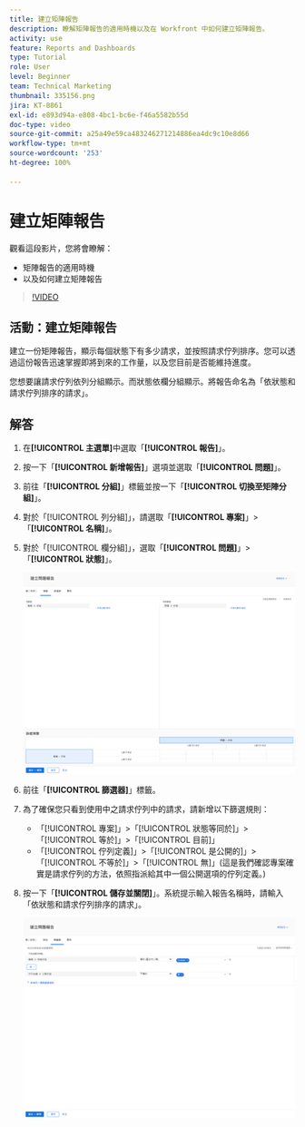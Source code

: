 ```yaml
---
title: 建立矩陣報告
description: 瞭解矩陣報告的適用時機以及在 Workfront 中如何建立矩陣報告。
activity: use
feature: Reports and Dashboards
type: Tutorial
role: User
level: Beginner
team: Technical Marketing
thumbnail: 335156.png
jira: KT-8861
exl-id: e893d94a-e808-4bc1-bc6e-f46a5582b55d
doc-type: video
source-git-commit: a25a49e59ca483246271214886ea4dc9c10e8d66
workflow-type: tm+mt
source-wordcount: '253'
ht-degree: 100%

---
```


# 建立矩陣報告

觀看這段影片，您將會瞭解：

* 矩陣報告的適用時機
* 以及如何建立矩陣報告

>[!VIDEO](https://video.tv.adobe.com/v/335156/?quality=12&learn=on)

## 活動：建立矩陣報告

建立一份矩陣報告，顯示每個狀態下有多少請求，並按照請求佇列排序。您可以透過這份報告迅速掌握即將到來的工作量，以及您目前是否能維持進度。

您想要讓請求佇列依列分組顯示。而狀態依欄分組顯示。將報告命名為「依狀態和請求佇列排序的請求」。

## 解答

1. 在&#x200B;**[!UICONTROL 主選單]**&#x200B;中選取「**[!UICONTROL 報告]**」。
1. 按一下「**[!UICONTROL 新增報告]**」選項並選取「**[!UICONTROL 問題]**」。
1. 前往「**[!UICONTROL 分組]**」標籤並按一下「**[!UICONTROL 切換至矩陣分組]**」。
1. 對於「[!UICONTROL 列分組]」，請選取「**[!UICONTROL 專案]**」>「**[!UICONTROL 名稱]**」。
1. 對於「[!UICONTROL 欄分組]」，選取「**[!UICONTROL 問題]**」>「**[!UICONTROL 狀態]**」。

   ![影像顯示建立新問題報告分組的畫面](assets/matrix-report-groupings.png)

1. 前往「**[!UICONTROL 篩選器]**」標籤。
1. 為了確保您只看到使用中之請求佇列中的請求，請新增以下篩選規則：

   * 「[!UICONTROL 專案]」>「[!UICONTROL 狀態等同於]」>「[!UICONTROL 等於]」>「[!UICONTROL 目前]」
   * 「[!UICONTROL 佇列定義]」>「[!UICONTROL 是公開的]」>「[!UICONTROL 不等於]」>「[!UICONTROL 無]」(這是我們確認專案確實是請求佇列的方法，依照指派給其中一個公開選項的佇列定義。)

1. 按一下「**[!UICONTROL 儲存並關閉]**」。系統提示輸入報告名稱時，請輸入「依狀態和請求佇列排序的請求」。

   ![影像顯示建立新問題報告篩選器的畫面](assets/matrix-report-filters.png)
